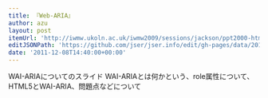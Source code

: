```yaml
---
title: 『Web-ARIA』
author: azu
layout: post
itemUrl: 'http://iwmw.ukoln.ac.uk/iwmw2009/sessions/jackson/ppt2000-html/index_files/frame.html'
editJSONPath: 'https://github.com/jser/jser.info/edit/gh-pages/data/2011/12/index.json'
date: '2011-12-08T14:40:00+00:00'
---
```

WAI-ARIAについてのスライド
WAI-ARIAとは何かという、role属性について、HTML5とWAI-ARIA、問題点などについて
